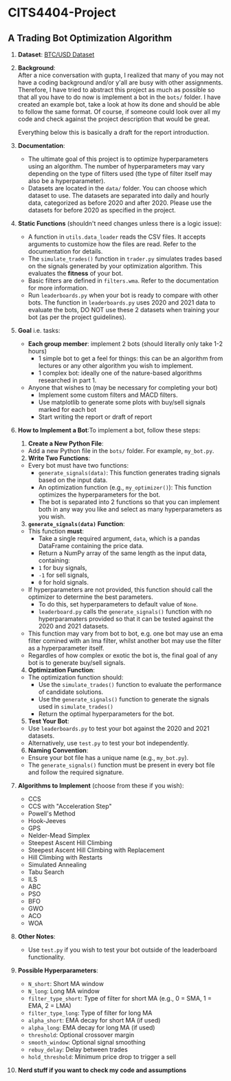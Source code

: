 # CITS4404-Project

## A Trading Bot Optimization Algorithm

1. **Dataset**: [BTC/USD Dataset](https://www.kaggle.com/datasets/prasoonkottarathil/btcinusd)

2. **Background**:  
    After a nice conversation with gupta, I realized that many of you may not have a coding background and/or y'all are busy with other assignments. Therefore, I have tried to abstract this project as much as possible so that all you have to do now is implement a bot in the `bots/` folder. I have created an example bot, take a look at how its done and should be able to follow the same format. Of course, if someone could look over all my code and check against the project description that would be great.

    Everything below this is basically a draft for the report introduction.

3. **Documentation**:  
    - The ultimate goal of this project is to optimize hyperparameters using an algorithm. The number of hyperparameters may vary depending on the type of filters used (the type of filter itself may also be a hyperparameter).  
    - Datasets are located in the `data/` folder. You can choose which dataset to use. The datasets are separated into daily and hourly data, categorized as before 2020 and after 2020. Please use the datasets for before 2020 as specified in the project.

4. **Static Functions** (shouldn't need changes unless there is a logic issue):  
    - A function in `utils.data_loader` reads the CSV files. It accepts arguments to customize how the files are read. Refer to the documentation for details.
    - The `simulate_trades()` function in `trader.py` simulates trades based on the signals generated by your optimization algorithm. This evaluates the **fitness** of your bot. 
    - Basic filters are defined in `filters.wma`. Refer to the documentation for more information.
    - Run `leaderboards.py` when your bot is ready to compare with other bots. The function in `leaderboards.py` uses 2020 and 2021 data to evaluate the bots, DO NOT use these 2 datasets when training your bot (as per the project guidelines).

5. **Goal** i.e. tasks:
    - **Each group member**: implement 2 bots (should literally only take 1-2 hours)
        - 1 simple bot to get a feel for things: this can be an algorithm from lectures or any other algorithm you wish to implement.
        - 1 complex bot: ideally one of the nature-based algorithms researched in part 1.
    - Anyone that wishes to (may be necessary for completing your bot)
        - Implement some custom filters and MACD filters.
        - Use matplotlib to generate some plots with buy/sell signals marked for each bot
        - Start writing the report or draft of report

6. **How to Implement a Bot**:To implement a bot, follow these steps:
    1. **Create a New Python File**:
    - Add a new Python file in the `bots/` folder. For example, `my_bot.py`.

    2. **Write Two Functions**:
    - Every bot must have two functions:
        - `generate_signals(data)`: This function generates trading signals based on the input data.
        - An optimization function (e.g., `my_optimizer()`): This function optimizes the hyperparameters for the bot.
        - The bot is separated into 2 functions so that you can implement both in any way you like and select as many hyperparameters as you wish.

    3. **`generate_signals(data)` Function**:
    - This function **must**:
        - Take a single required argument, `data`, which is a pandas DataFrame containing the price data.
        - Return a NumPy array of the same length as the input data, containing:
        - `1` for buy signals,
        - `-1` for sell signals,
        - `0` for hold signals.
    - If hyperparameters are not provided, this function should call the optimizer to determine the best parameters.
        - To do this, set hyperparameters to default value of `None`.
        - `leaderboard.py` calls the `generate_signals()` function with no hyperparamaters provided so that it can be tested against the 2020 and 2021 datasets.
    - This function may vary from bot to bot, e.g. one bot may use an ema filter comined with an lma filter, whilst another bot may use the filter as a hyperparameter itself.
    - Regardles of how complex or exotic the bot is, the final goal of any bot is to generate buy/sell signals.

    4. **Optimization Function**:
    - The optimization function should:
        - Use the `simulate_trades()` function to evaluate the performance of candidate solutions.
        - Use the `generate_signals()` function to generate the signals used in `simulate_trades()`
        - Return the optimal hyperparameters for the bot.

    5. **Test Your Bot**:
    - Use `leaderboards.py` to test your bot against the 2020 and 2021 datasets.
    - Alternatively, use `test.py` to test your bot independently.

    6. **Naming Convention**:
    - Ensure your bot file has a unique name (e.g., `my_bot.py`).
    - The `generate_signals()` function must be present in every bot file and follow the required signature.

7. **Algorithms to Implement** (choose from these if you wish):
    - CCS
    - CCS with "Acceleration Step"
    - Powell's Method
    - Hook-Jeeves
    - GPS
    - Nelder-Mead Simplex
    - Steepest Ascent Hill Climbing
    - Steepest Ascent Hill Climbing with Replacement
    - Hill Climbing with Restarts
    - Simulated Annealing
    - Tabu Search
    - ILS
    - ABC
    - PSO
    - BFO
    - GWO
    - ACO
    - WOA

8. **Other Notes**:  
    - Use `test.py` if you wish to test your bot outside of the leaderboard functionality.

9. **Possible Hyperparameters**:  
    - `N_short`: Short MA window  
    - `N_long`: Long MA window  
    - `filter_type_short`: Type of filter for short MA (e.g., 0 = SMA, 1 = EMA, 2 = LMA)  
    - `filter_type_long`: Type of filter for long MA  
    - `alpha_short`: EMA decay for short MA (if used)  
    - `alpha_long`: EMA decay for long MA (if used)  
    - `threshold`: Optional crossover margin  
    - `smooth_window`: Optional signal smoothing  
    - `rebuy_delay`: Delay between trades  
    - `hold_threshold`: Minimum price drop to trigger a sell

10. **Nerd stuff if you want to check my code and assumptions**